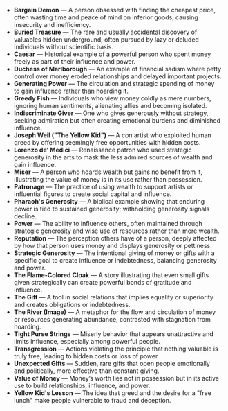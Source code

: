 - **Bargain Demon** — A person obsessed with finding the cheapest price, often wasting time and peace of mind on inferior goods, causing insecurity and inefficiency.  
- **Buried Treasure** — The rare and usually accidental discovery of valuables hidden underground, often pursued by lazy or deluded individuals without scientific basis.  
- **Caesar** — Historical example of a powerful person who spent money freely as part of their influence and power.  
- **Duchess of Marlborough** — An example of financial sadism where petty control over money eroded relationships and delayed important projects.  
- **Generating Power** — The circulation and strategic spending of money to gain influence rather than hoarding it.  
- **Greedy Fish** — Individuals who view money coldly as mere numbers, ignoring human sentiments, alienating allies and becoming isolated.  
- **Indiscriminate Giver** — One who gives generously without strategy, seeking admiration but often creating emotional burdens and diminished influence.  
- **Joseph Weil ("The Yellow Kid")** — A con artist who exploited human greed by offering seemingly free opportunities with hidden costs.  
- **Lorenzo de’ Medici** — Renaissance patron who used strategic generosity in the arts to mask the less admired sources of wealth and gain influence.  
- **Miser** — A person who hoards wealth but gains no benefit from it, illustrating the value of money is in its use rather than possession.  
- **Patronage** — The practice of using wealth to support artists or influential figures to create social capital and influence.  
- **Pharaoh's Generosity** — A biblical example showing that enduring power is tied to sustained generosity; withholding generosity signals decline.  
- **Power** — The ability to influence others, often maintained through strategic generosity and wise use of resources rather than mere wealth.  
- **Reputation** — The perception others have of a person, deeply affected by how that person uses money and displays generosity or pettiness.  
- **Strategic Generosity** — The intentional giving of money or gifts with a specific goal to create influence or indebtedness, balancing generosity and power.  
- **The Flame-Colored Cloak** — A story illustrating that even small gifts given strategically can create powerful bonds of gratitude and influence.  
- **The Gift** — A tool in social relations that implies equality or superiority and creates obligations or indebtedness.  
- **The River (Image)** — A metaphor for the flow and circulation of money or resources generating abundance, contrasted with stagnation from hoarding.  
- **Tight Purse Strings** — Miserly behavior that appears unattractive and limits influence, especially among powerful people.  
- **Transgression** — Actions violating the principle that nothing valuable is truly free, leading to hidden costs or loss of power.  
- **Unexpected Gifts** — Sudden, rare gifts that open people emotionally and politically, more effective than constant giving.  
- **Value of Money** — Money’s worth lies not in possession but in its active use to build relationships, influence, and power.  
- **Yellow Kid's Lesson** — The idea that greed and the desire for a "free lunch" make people vulnerable to fraud and deception.
